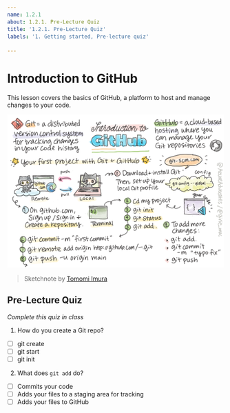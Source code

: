 ```yaml
---
name: 1.2.1
about: 1.2.1. Pre-Lecture Quiz
title: '1.2.1. Pre-Lecture Quiz'
labels: '1. Getting started, Pre-lecture quiz'

---
```

# Introduction to GitHub

This lesson covers the basics of GitHub, a platform to host and manage changes to your code.

![Intro to GitHub](/lessons/1-getting-started-lessons/2-github-basics/images/webdev101-github.png)
> Sketchnote by [Tomomi Imura](https://twitter.com/girlie_mac)

## Pre-Lecture Quiz

*Complete this quiz in class*

1. How do you create a Git repo?

- [ ] git create
- [ ] git start
- [ ] git init

2. What does `git add` do?

- [ ] Commits your code
- [ ] Adds your files to a staging area for tracking
- [ ] Adds your files to GitHub
